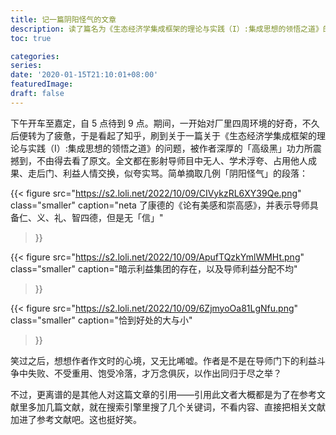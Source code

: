 ```yaml
---
title: 记一篇阴阳怪气的文章
description: 读了篇名为《生态经济学集成框架的理论与实践（I）:集成思想的领悟之道》的文章，康德看了都会沉默。
toc: true

categories:
series:
date: '2020-01-15T21:10:01+08:00'
featuredImage:
draft: false
---
```


下午开车至嘉定，自 5 点待到 9 点。期间，一开始对厂里四周环境的好奇，不久后便转为了疲惫，于是看起了知乎，刷到关于一篇关于《生态经济学集成框架的理论与实践（I）:集成思想的领悟之道》的问题，被作者深厚的「高级黑」功力所震撼到，不由得去看了原文。全文都在影射导师目中无人、学术浮夸、占用他人成果、走后门、利益人情交换，似夸实骂。简单摘取几例「阴阳怪气」的段落：



{{< figure
  src="https://s2.loli.net/2022/10/09/CIVykzRL6XY39Qe.png"
  class="smaller"
  caption="neta 了康德的《论有美感和崇高感》，并表示导师具备仁、义、礼、智四德，但是无「信」"

>}}


{{< figure
  src="https://s2.loli.net/2022/10/09/ApufTQzkYmlWMHt.png"
  class="smaller"
  caption="暗示利益集团的存在，以及导师利益分配不均"
>}}


{{< figure
  src="https://s2.loli.net/2022/10/09/6ZjmyoOa81LgNfu.png"
  class="smaller"
  caption="恰到好处的大与小"
>}}


笑过之后，想想作者作文时的心境，又无比唏嘘。作者是不是在导师门下的利益斗争中失败、不受重用、饱受冷落，才万念俱灰，以作出同归于尽之举？

不过，更离谱的是其他人对这篇文章的引用——引用此文者大概都是为了在参考文献里多加几篇文献，就在搜索引擎里搜了几个关键词，不看内容、直接把相关文献加进了参考文献吧。这也挺好笑。



